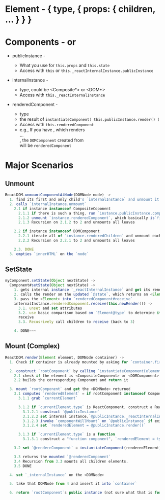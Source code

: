 # Element - { type, { props: { children, ... } } }

# Components - <CompositeComponent> or <DOMComponent>

* publicInstance -
  - What you use for `this.props` and `this.state`
  - Access with `this` or `this._reactInternalInstance.publicInstance`

* internalInstance -
  - <Component> type, could be <Composite*> or <DOM*>
  - Access with `this._reactInternalInstance`

* renderedComponent -
  - <Component> type
  - the result of `instantiateComponent(
    this.publicInstance.render()
  )`
  - Access with `this.renderedComponent`
  - e.g., If you have <App/>, which renders <div>...</div>, the `DOMComponent` created from <div> will be `renderedComponent`


# Major Scenarios

## Unmount
```js
ReactDOM.unmountComponentAtNode(DOMNode node) ->
  1. find its first and only child's `internalInstance` and unmount it
  2. calls `internalInstance.unmount`
    2.1 if instance instanceof CompositeCoponent
      2.1.1 if there is such a thing, run `instance.publicInstance.componentWillUnmount`
      2.1.2 unmount `instance.renderedComponent`, which basically is`firstChild`
      2.1.3 Recursion on 2.1.2 to 2 and unmounts all leaves

    2.2 if instance instanceof DOMComponent
      2.2.1 iterate all of `instance.renderedChildren` and unmount each of them
      2.2.2 Recursion on 2.2.1 to 2 and unmounts all leaves

    2.3. DONE
  3. empties `innerHTML` on the `node`
```


## SetState

```js
myComponent.setState(Object nextState) ->
  Component#setState(Object nextState) ->
    1. gets internal instance `_reactInternalInstance` and get its renderedComponent,
    2. calls the render on the updated `@state`, which returns an <Element>,
    3. pass the <Element> into `renderedComponent#receive`
    internalInstance.renderedComponent.receive(this.newRender()) ->
      3.1. unset and set attributes
      3.2. use basic comparison based on `Element@type` to determine if the change require the <Component> to `APPEND`, `REPLACE` or `UPDATE`.
      receive
      3.3. Recusrively call children to receive (back to 3)

    4. DONE~~~
```

## Mount (Complex)

```js
ReactDOM.render(Element element, DOMNode container) ->
  1. Check if container is already mounted by asking for `container.firstChild._internalInstance`, if found, call `instance.receive(element)` to perform an update and returns

  2. construct `rootComponent` by calling `instantiateComponent(element)`
    2.1 check if the element is <CompositeComponent> or <DOMComponent>
    2.2 builds the corresponding Component and return it

  3. mount `rootComponent` and get the <DOMNode> returned
    3.1 computes `renderedElement` = if rootComponent instanceof CompositeComponent
      3.1.1 grab `currentElement`

      3.1.2 if `currentElement.type` is ReactComponent, construct a ReactComponent
        3.1.2.1 construct `@publicInstance`
        3.1.2.2 set internal instance,`@publicInstance._reactInternalInstance = this`
        3.1.2.3 invoke `componentWillMount` on `@publicInstance` if exist
        3.1.2.4 set `renderedElement = @publicInstance.render()`

      3.1.3 if `currentElement.type` is a function
        3.1.3.1 construct a "function component", `renderedElement = type(props)`

    3.2 set `@rendereComponent` = instantiateComponent(renderedElement)

    3.3 returns the mounted `@renderedComponent`
    3.4 Recursion from 3.3 mounts all children elements.
    3.5 DONE

  4. set `_internalInstance` on the <DOMNode>

  5. take that DOMNode from 4 and insert it into `container`

  6. return `rootComponent`s public instance (not sure what that is for)
```